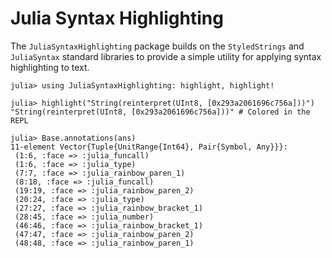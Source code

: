 # Julia Syntax Highlighting

<!-- [![Stable](https://img.shields.io/badge/docs-stable-blue.svg)](https://JuliaLang.github.io/JuliaSyntaxHighlighting.jl/stable/) -->
<!-- [![Dev](https://img.shields.io/badge/docs-dev-blue.svg)](https://JuliaLang.github.io/JuliaSyntaxHighlighting.jl/dev/) -->
<!-- [![Build Status](https://github.com/JuliaLang/JuliaSyntaxHighlighting.jl/actions/workflows/CI.yml/badge.svg?branch=main)](https://github.com/JuliaLang/JuliaSyntaxHighlighting.jl/actions/workflows/CI.yml?query=branch%3Amain) -->
<!-- [![Coverage](https://codecov.io/gh/JuliaLang/JuliaSyntaxHighlighting.jl/branch/main/graph/badge.svg)](https://codecov.io/gh/JuliaLang/JuliaSyntaxHighlighting.jl) -->

The `JuliaSyntaxHighlighting` package builds on the `StyledStrings` and
`JuliaSyntax` standard libraries to provide a simple utility for applying syntax
highlighting to text.

```julia-repl
julia> using JuliaSyntaxHighlighting: highlight, highlight!

julia> highlight("String(reinterpret(UInt8, [0x293a2061696c756a]))")
"String(reinterpret(UInt8, [0x293a2061696c756a]))" # Colored in the REPL

julia> Base.annotations(ans)
11-element Vector{Tuple{UnitRange{Int64}, Pair{Symbol, Any}}}:
 (1:6, :face => :julia_funcall)
 (1:6, :face => :julia_type)
 (7:7, :face => :julia_rainbow_paren_1)
 (8:18, :face => :julia_funcall)
 (19:19, :face => :julia_rainbow_paren_2)
 (20:24, :face => :julia_type)
 (27:27, :face => :julia_rainbow_bracket_1)
 (28:45, :face => :julia_number)
 (46:46, :face => :julia_rainbow_bracket_1)
 (47:47, :face => :julia_rainbow_paren_2)
 (48:48, :face => :julia_rainbow_paren_1)
```
